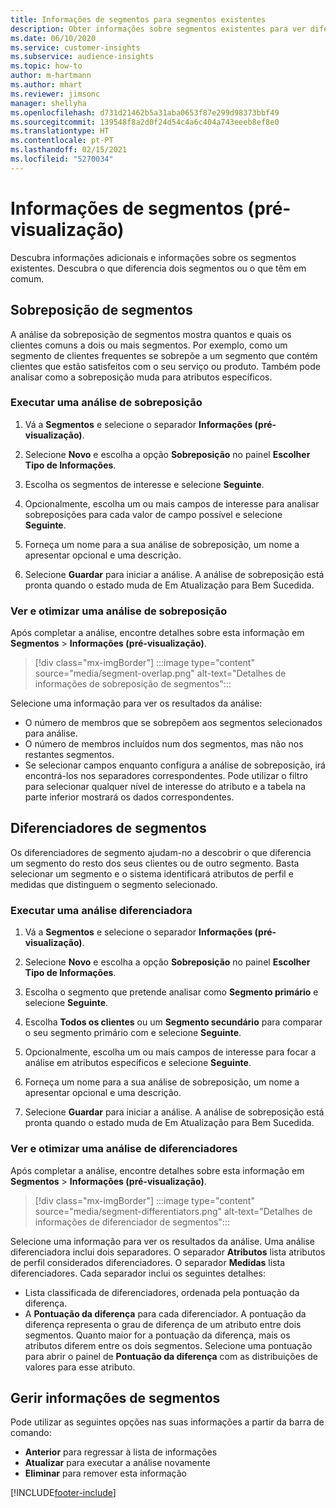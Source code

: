 ```yaml
---
title: Informações de segmentos para segmentos existentes
description: Obter informações sobre segmentos existentes para ver diferenças e pontos em comum.
ms.date: 06/10/2020
ms.service: customer-insights
ms.subservice: audience-insights
ms.topic: how-to
author: m-hartmann
ms.author: mhart
ms.reviewer: jimsonc
manager: shellyha
ms.openlocfilehash: d731d21462b5a31aba0653f87e299d98373bbf49
ms.sourcegitcommit: 139548f8a2d0f24d54c4a6c404a743eeeb8ef8e0
ms.translationtype: HT
ms.contentlocale: pt-PT
ms.lasthandoff: 02/15/2021
ms.locfileid: "5270034"
---
```

# <a name="segment-insights-preview"></a>Informações de segmentos (pré-visualização)

Descubra informações adicionais e informações sobre os segmentos existentes. Descubra o que diferencia dois segmentos ou o que têm em comum.

## <a name="segment-overlap"></a>Sobreposição de segmentos

A análise da sobreposição de segmentos mostra quantos e quais os clientes comuns a dois ou mais segmentos. Por exemplo, como um segmento de clientes frequentes se sobrepõe a um segmento que contém clientes que estão satisfeitos com o seu serviço ou produto.
Também pode analisar como a sobreposição muda para atributos específicos.

### <a name="run-an-overlap-analysis"></a>Executar uma análise de sobreposição

1. Vá a **Segmentos** e selecione o separador **Informações (pré-visualização)**.

1. Selecione **Novo** e escolha a opção **Sobreposição** no painel **Escolher Tipo de Informações**.

1. Escolha os segmentos de interesse e selecione **Seguinte**.

1. Opcionalmente, escolha um ou mais campos de interesse para analisar sobreposições para cada valor de campo possível e selecione **Seguinte**.

1. Forneça um nome para a sua análise de sobreposição, um nome a apresentar opcional e uma descrição.

1. Selecione **Guardar** para iniciar a análise. A análise de sobreposição está pronta quando o estado muda de Em Atualização para Bem Sucedida.

### <a name="view-and-optimize-an-overlap-analysis"></a>Ver e otimizar uma análise de sobreposição

Após completar a análise, encontre detalhes sobre esta informação em **Segmentos** > **Informações (pré-visualização)**.

> [!div class="mx-imgBorder"]
> :::image type="content" source="media/segment-overlap.png" alt-text="Detalhes de informações de sobreposição de segmentos":::

Selecione uma informação para ver os resultados da análise:

- O número de membros que se sobrepõem aos segmentos selecionados para análise.
- O número de membros incluídos num dos segmentos, mas não nos restantes segmentos.
- Se selecionar campos enquanto configura a análise de sobreposição, irá encontrá-los nos separadores correspondentes. Pode utilizar o filtro para selecionar qualquer nível de interesse do atributo e a tabela na parte inferior mostrará os dados correspondentes.

## <a name="segment-differentiators"></a>Diferenciadores de segmentos

Os diferenciadores de segmento ajudam-no a descobrir o que diferencia um segmento do resto dos seus clientes ou de outro segmento. Basta selecionar um segmento e o sistema identificará atributos de perfil e medidas que distinguem o segmento selecionado.

### <a name="run-a-differentiator-analysis"></a>Executar uma análise diferenciadora

1. Vá a **Segmentos** e selecione o separador **Informações (pré-visualização)**.

1. Selecione **Novo** e escolha a opção **Sobreposição** no painel **Escolher Tipo de Informações**.

1. Escolha o segmento que pretende analisar como **Segmento primário** e selecione **Seguinte**.

1. Escolha **Todos os clientes** ou um **Segmento secundário** para comparar o seu segmento primário com e selecione **Seguinte**.

1. Opcionalmente, escolha um ou mais campos de interesse para focar a análise em atributos específicos e selecione **Seguinte**.

1. Forneça um nome para a sua análise de sobreposição, um nome a apresentar opcional e uma descrição.

1. Selecione **Guardar** para iniciar a análise. A análise de sobreposição está pronta quando o estado muda de Em Atualização para Bem Sucedida.

### <a name="view-and-optimize-a-differentiators-analysis"></a>Ver e otimizar uma análise de diferenciadores

Após completar a análise, encontre detalhes sobre esta informação em **Segmentos** > **Informações (pré-visualização)**.

> [!div class="mx-imgBorder"]
> :::image type="content" source="media/segment-differentiators.png" alt-text="Detalhes de informações de diferenciador de segmentos":::

Selecione uma informação para ver os resultados da análise. Uma análise diferenciadora inclui dois separadores. O separador **Atributos** lista atributos de perfil considerados diferenciadores. O separador **Medidas** lista diferenciadores. Cada separador inclui os seguintes detalhes:

- Lista classificada de diferenciadores, ordenada pela pontuação da diferença.
- A **Pontuação da diferença** para cada diferenciador. A pontuação da diferença representa o grau de diferença de um atributo entre dois segmentos. Quanto maior for a pontuação da diferença, mais os atributos diferem entre os dois segmentos. Selecione uma pontuação para abrir o painel de **Pontuação da diferença** com as distribuições de valores para esse atributo.

## <a name="manage-segment-insights"></a>Gerir informações de segmentos

Pode utilizar as seguintes opções nas suas informações a partir da barra de comando:

- **Anterior** para regressar à lista de informações
- **Atualizar** para executar a análise novamente
- **Eliminar** para remover esta informação


[!INCLUDE[footer-include](../includes/footer-banner.md)]